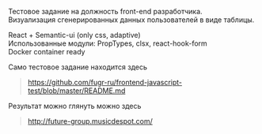 Тестовое задание на должность front-end разработчика.  
Визуализация сгенерированных данных пользователей в виде таблицы.  

React + Semantic-ui (only css, adaptive)   
Использованные модули: PropTypes, clsx, react-hook-form  
Docker container ready

Само тестовое задание находится здесь  
> https://github.com/fugr-ru/frontend-javascript-test/blob/master/README.md  
  
Результат можно глянуть можно здесь       
> http://future-group.musicdespot.com/
 
